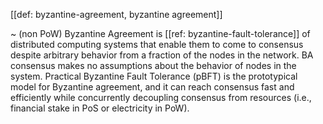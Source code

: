 [[def: byzantine-agreement, byzantine agreement]]

~ (non PoW) Byzantine Agreement is [[ref: byzantine-fault-tolerance]] of distributed computing systems that enable them to come to consensus despite arbitrary behavior from a fraction of the nodes in the network. BA consensus makes no assumptions about the behavior of nodes in the system. Practical Byzantine Fault Tolerance (pBFT) is the prototypical model for Byzantine agreement, and it can reach consensus fast and efficiently while concurrently decoupling consensus from resources (i.e., financial stake in PoS or electricity in PoW).
